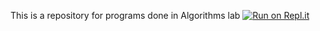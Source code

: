 This is a repository for programs done in Algorithms lab
[![Run on Repl.it](https://repl.it/badge/github/p-swamynarayanjignaas/ALGORITHMS_lab)](https://repl.it/github/p-swamynarayanjignaas/ALGORITHMS_lab)
